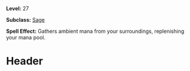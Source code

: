 <!-- TITLE: Spell: Harvest -->
<!-- SUBTITLE:  -->

**Level:** 27

**Subclass:** [Sage](sage)

**Spell Effect:** Gathers ambient mana from your surroundings, replenishing your mana pool.

# Header